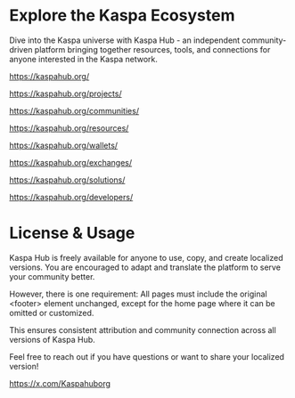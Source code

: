 # Explore the Kaspa Ecosystem
Dive into the Kaspa universe with Kaspa Hub - an independent community-driven platform bringing together resources, tools, and connections for anyone interested in the Kaspa network.

https://kaspahub.org/

https://kaspahub.org/projects/

https://kaspahub.org/communities/

https://kaspahub.org/resources/

https://kaspahub.org/wallets/

https://kaspahub.org/exchanges/

https://kaspahub.org/solutions/

https://kaspahub.org/developers/


# License & Usage

Kaspa Hub is freely available for anyone to use, copy, and create localized versions. You are encouraged to adapt and translate the platform to serve your community better.

However, there is one requirement:
All pages must include the original &lt;footer&gt; element unchanged, except for the home page where it can be omitted or customized.

This ensures consistent attribution and community connection across all versions of Kaspa Hub.

Feel free to reach out if you have questions or want to share your localized version!

https://x.com/Kaspahuborg
